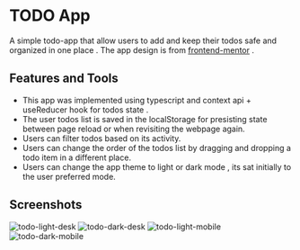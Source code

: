 # TODO App

A simple todo-app that allow users to add and keep their todos safe and organized in one place . The app design is from [frontend-mentor](https://www.frontendmentor.io/challenges/todo-app-Su1_KokOW) .

## Features and Tools

* This app was implemented using typescript and context api + useReducer hook for todos state .
* The user todos list is saved in the localStorage for presisting state between page reload or when revisiting the webpage again.
* Users can filter todos based on its activity.
* Users can change the order of the todos list by dragging and dropping a todo item in a different place.
* Users can change the app theme to light or dark mode , its sat initially to the user preferred mode.

## Screenshots
![todo-light-desk](https://github.com/AhmedTharwat-AT/todo-app/assets/89677139/38f2c36a-7bf7-4076-87bd-58c38539185a)
![todo-dark-desk](https://github.com/AhmedTharwat-AT/todo-app/assets/89677139/37169053-7bc3-4e29-9d03-36586edd8180)
![todo-light-mobile](https://github.com/AhmedTharwat-AT/todo-app/assets/89677139/b4e4a877-9466-4185-b81f-6813e3faade3)
![todo-dark-mobile](https://github.com/AhmedTharwat-AT/todo-app/assets/89677139/c4021fa8-80f3-4dc7-9580-b17f8c5de060)



